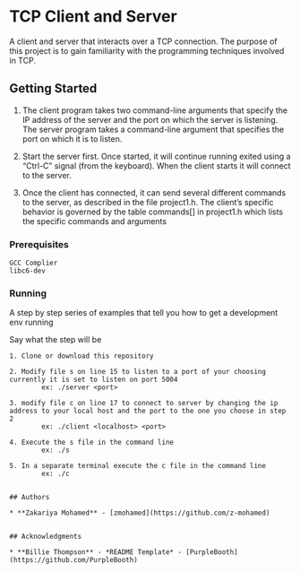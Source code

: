 # TCP Client and Server

A client and server that interacts over a TCP connection. The purpose of this project is to gain familiarity with the programming techniques involved in TCP. 

## Getting Started

1. The client program takes two command-line arguments that specify the IP address of the server and the port on which the server is listening. The server program takes a command-line argument that specifies the port on which it is to listen.

2. Start the server first. Once started, it will continue running exited using a
“Ctrl-C” signal (from the keyboard). When the client starts it will connect to the server.

3. Once the client has connected, it can send several different commands to the server, as described in the file project1.h. The client’s specific behavior is governed by the table commands[] in project1.h which lists the specific commands and arguments

### Prerequisites

```
GCC Complier
libc6-dev
```

### Running

A step by step series of examples that tell you how to get a development env running

Say what the step will be

```
1. Clone or download this repository

2. Modify file s on line 15 to listen to a port of your choosing currently it is set to listen on port 5004 
        ex: ./server <port> 

3. modify file c on line 17 to connect to server by changing the ip address to your local host and the port to the one you choose in step 2
        ex: ./client <localhost> <port>

4. Execute the s file in the command line 
        ex: ./s

5. In a separate terminal execute the c file in the command line
        ex: ./c 


## Authors

* **Zakariya Mohamed** - [zmohamed](https://github.com/z-mohamed)


## Acknowledgments

* **Billie Thompson** - *README Template* - [PurpleBooth](https://github.com/PurpleBooth)

